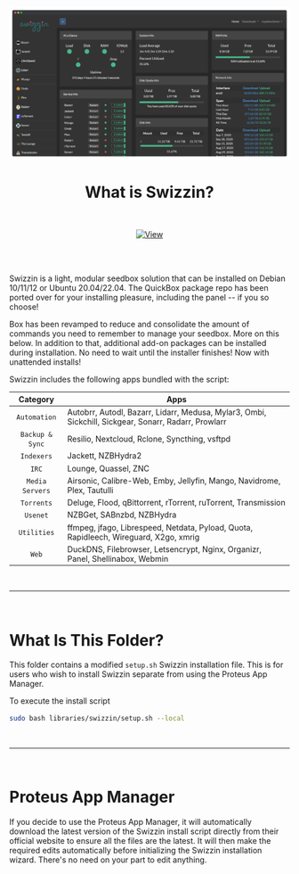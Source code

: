 <p align="center"><img src="https://raw.githubusercontent.com/Aetherinox/proteus-app-manager/main/docs/images/readme/libraries/swizzin/banner_panel.png" width="860"></p>
<h1 align="center"><b>What is Swizzin?</b></h1>

<br />

<div align="center">

[![View](https://img.shields.io/badge/%20-%20View%20Official%20Swizzin%20Repo%20-%20%23de2343?style=for-the-badge&logo=firefox&logoColor=FFFFFF)](https://github.com/swizzin/swizzin)

</div>

<br />
<br />

Swizzin is a light, modular seedbox solution that can be installed on Debian 10/11/12 or Ubuntu 20.04/22.04. The QuickBox package repo has been ported over for your installing pleasure, including the panel -- if you so choose!

Box has been revamped to reduce and consolidate the amount of commands you need to remember to manage your seedbox. More on this below. In addition to that, additional add-on packages can be installed during installation. No need to wait until the installer finishes! Now with unattended installs!

Swizzin includes the following apps bundled with the script:

| Category | Apps |
| --- | --- |
| <center>`Automation`</center> | Autobrr, Autodl, Bazarr, Lidarr, Medusa, Mylar3, Ombi, Sickchill, Sickgear, Sonarr, Radarr, Prowlarr |
| <center>`Backup & Sync`</center> | Resilio, Nextcloud, Rclone, Syncthing, vsftpd |
| <center>`Indexers`</center> | Jackett, NZBHydra2 |
| <center>`IRC`</center> | Lounge, Quassel, ZNC |
| <center>`Media Servers`</center> | Airsonic, Calibre-Web, Emby, Jellyfin, Mango, Navidrome, Plex, Tautulli |
| <center>`Torrents`</center> | Deluge, Flood, qBittorrent, rTorrent, ruTorrent, Transmission |
| <center>`Usenet`</center> | NZBGet, SABnzbd, NZBHydra |
| <center>`Utilities`</center> | ffmpeg, jfago, Librespeed, Netdata, Pyload, Quota, Rapidleech, Wireguard, X2go, xmrig |
| <center>`Web`</center> | DuckDNS, Filebrowser, Letsencrypt, Nginx, Organizr, Panel, Shellinabox, Webmin |

<br />

---

<br />

# What Is This Folder?
This folder contains a modified `setup.sh` Swizzin installation file. This is for users who wish to install Swizzin separate from using the Proteus App Manager.

To execute the install script
```bash
sudo bash libraries/swizzin/setup.sh --local
```

<br />

---

<br />

# Proteus App Manager
If you decide to use the Proteus App Manager, it will automatically download the latest version of the Swizzin install script directly from their official website to ensure all the files are the latest. It will then make the required edits automatically before initializing the Swizzin installation wizard. There's no need on your part to edit anything.